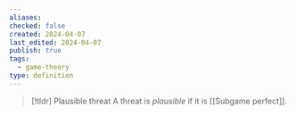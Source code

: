 ```yaml
---
aliases: 
checked: false
created: 2024-04-07
last_edited: 2024-04-07
publish: true
tags:
  - game-theory
type: definition
---
```

>[!tldr] Plausible threat
>A threat is *plausible* if it is [[Subgame perfect]].


